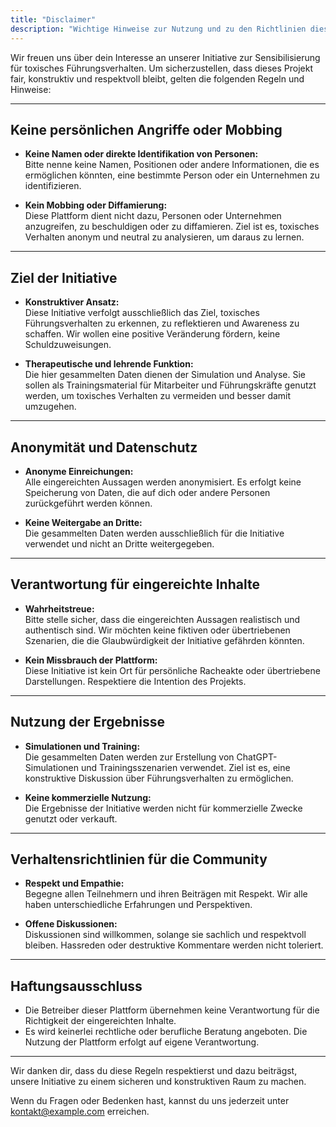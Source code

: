 ```yaml
---
title: "Disclaimer"
description: "Wichtige Hinweise zur Nutzung und zu den Richtlinien dieser Initiative."
---
```


Wir freuen uns über dein Interesse an unserer Initiative zur Sensibilisierung für toxisches Führungsverhalten. Um sicherzustellen, dass dieses Projekt fair, konstruktiv und respektvoll bleibt, gelten die folgenden Regeln und Hinweise:

---

## Keine persönlichen Angriffe oder Mobbing

- **Keine Namen oder direkte Identifikation von Personen:**  
  Bitte nenne keine Namen, Positionen oder andere Informationen, die es ermöglichen könnten, eine bestimmte Person oder ein Unternehmen zu identifizieren.

- **Kein Mobbing oder Diffamierung:**  
  Diese Plattform dient nicht dazu, Personen oder Unternehmen anzugreifen, zu beschuldigen oder zu diffamieren. Ziel ist es, toxisches Verhalten anonym und neutral zu analysieren, um daraus zu lernen.

---

## Ziel der Initiative

- **Konstruktiver Ansatz:**  
  Diese Initiative verfolgt ausschließlich das Ziel, toxisches Führungsverhalten zu erkennen, zu reflektieren und Awareness zu schaffen. Wir wollen eine positive Veränderung fördern, keine Schuldzuweisungen.

- **Therapeutische und lehrende Funktion:**  
  Die hier gesammelten Daten dienen der Simulation und Analyse. Sie sollen als Trainingsmaterial für Mitarbeiter und Führungskräfte genutzt werden, um toxisches Verhalten zu vermeiden und besser damit umzugehen.

---

## Anonymität und Datenschutz

- **Anonyme Einreichungen:**  
  Alle eingereichten Aussagen werden anonymisiert. Es erfolgt keine Speicherung von Daten, die auf dich oder andere Personen zurückgeführt werden können.

- **Keine Weitergabe an Dritte:**  
  Die gesammelten Daten werden ausschließlich für die Initiative verwendet und nicht an Dritte weitergegeben.

---

## Verantwortung für eingereichte Inhalte

- **Wahrheitstreue:**  
  Bitte stelle sicher, dass die eingereichten Aussagen realistisch und authentisch sind. Wir möchten keine fiktiven oder übertriebenen Szenarien, die die Glaubwürdigkeit der Initiative gefährden könnten.

- **Kein Missbrauch der Plattform:**  
  Diese Initiative ist kein Ort für persönliche Racheakte oder übertriebene Darstellungen. Respektiere die Intention des Projekts.

---

## Nutzung der Ergebnisse

- **Simulationen und Training:**  
  Die gesammelten Daten werden zur Erstellung von ChatGPT-Simulationen und Trainingsszenarien verwendet. Ziel ist es, eine konstruktive Diskussion über Führungsverhalten zu ermöglichen.

- **Keine kommerzielle Nutzung:**  
  Die Ergebnisse der Initiative werden nicht für kommerzielle Zwecke genutzt oder verkauft.

---

## Verhaltensrichtlinien für die Community

- **Respekt und Empathie:**  
  Begegne allen Teilnehmern und ihren Beiträgen mit Respekt. Wir alle haben unterschiedliche Erfahrungen und Perspektiven.

- **Offene Diskussionen:**  
  Diskussionen sind willkommen, solange sie sachlich und respektvoll bleiben. Hassreden oder destruktive Kommentare werden nicht toleriert.

---

## Haftungsausschluss

- Die Betreiber dieser Plattform übernehmen keine Verantwortung für die Richtigkeit der eingereichten Inhalte.
- Es wird keinerlei rechtliche oder berufliche Beratung angeboten. Die Nutzung der Plattform erfolgt auf eigene Verantwortung.

---

Wir danken dir, dass du diese Regeln respektierst und dazu beiträgst, unsere Initiative zu einem sicheren und konstruktiven Raum zu machen.

Wenn du Fragen oder Bedenken hast, kannst du uns jederzeit unter [kontakt@example.com](mailto:kontakt@example.com) erreichen.

